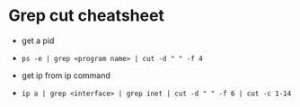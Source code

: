 # Grep cut cheatsheet

- get a pid
-  `ps -e | grep <program name> | cut -d " " -f 4`

- get ip from ip command
- `ip a | grep <interface> | grep inet | cut -d " " -f 6 | cut -c 1-14`
